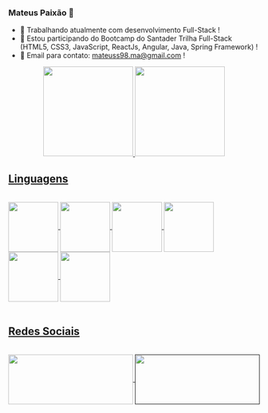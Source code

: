 ### Mateus Paixão 👋



- 🔭 Trabalhando atualmente com desenvolvimento Full-Stack !
- 🌱 Estou participando do Bootcamp do Santader Trilha Full-Stack (HTML5, CSS3, JavaScript, ReactJs, Angular, Java, Spring Framework) !
- 👯 Email para contato: mateuss98.ma@gmail.com !

<div align="center">
  <a href="https://github.com/Mtspx">
  <img height="180em" src="https://github-readme-stats.vercel.app/api?username=MTspx&show_icons=true&theme=dark&include_all_commits=true&count_private=true"/>
  <img height="180em" src="https://github-readme-stats.vercel.app/api/top-langs/?username=Mtspx&layout=compact&langs_count=7&theme=dark"/>
</div>
<div styke="align_itens:center">
  <h2>Linguagens</h2>
<div style="display: inline_block"><br>
  <img align="center" height="100" width="100" src="https://cdn.jsdelivr.net/gh/devicons/devicon/icons/html5/html5-original-wordmark.svg">
  <img align="center" height="100" width="100" src="https://cdn.jsdelivr.net/gh/devicons/devicon/icons/css3/css3-original-wordmark.svg">
  <img align="center" height="100" width="100" src="https://cdn.jsdelivr.net/gh/devicons/devicon/icons/javascript/javascript-original.svg">
  <img align="center" height="100" width="100" src="https://cdn.jsdelivr.net/gh/devicons/devicon/icons/nodejs/nodejs-original-wordmark.svg">
  <img align="center" height="100" width="100" src="https://cdn.jsdelivr.net/gh/devicons/devicon/icons/java/java-original-wordmark.svg">
  <img align="center" height="100" width="100" src="https://cdn.jsdelivr.net/gh/devicons/devicon/icons/spring/spring-original-wordmark.svg">
</div>
  <br>
  <h2>Redes Sociais</h2>
<div style="display: inline_block"><br>
  <a href="https://www.linkedin.com/in/mateus-araujo-5b84b2211/">
  <img align="center" height="100" width="250" src="https://img.shields.io/badge/LinkedIn-0077B5?style=for-the-badge&logo=linkedin&logoColor=white">
  </a>
  <a href=""https://www.instagram.com/matts.arj/>
  <img align="center" height="100" width="250" src="https://img.shields.io/badge/Instagram-E4405F?style=for-the-badge&logo=instagram&logoColor=white">
  </a>
  </div>
